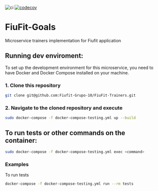 ![ci](https://github.com/Fiufit-Grupo-10/FiuFit-Goals/actions/workflows/ci.yml/badge.svg)
[![codecov](https://codecov.io/gh/Fiufit-Grupo-10/FiuFit-Goals/branch/main/graph/badge.svg?token=OINqsRu8Fg)](https://codecov.io/gh/Fiufit-Grupo-10/FiuFit-Goals)
# FiuFit-Goals

Microservice trainers implementation for Fiufit application

## Running dev enviroment:

To set up the development environment for this microservice, you need to have Docker and Docker Compose installed on your machine.
### 1. Clone this repository

```bash
git clone git@github.com:Fiufit-Grupo-10/FiuFit-Trainers.git
```
### 2. Navigate to the cloned repository and execute

```bash
sudo docker-compose -f docker-compose-testing.yml up --build
```

## To run tests or other commands on the container:

```bash
sudo docker-compose -f docker-compose-testing.yml exec <command>
```
### Examples

To run tests

```bash
docker-compose -f docker-compose-testing.yml run --rm tests
```
